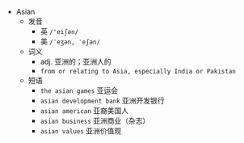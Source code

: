 - Asian
  - 发音
    - 英 `/'eiʃən/`
    - 美 `/ˈeʒən, ˈeʃən/`
  - 词义
    - adj. 亚洲的；亚洲人的
    - `from or relating to Asia, especially India or Pakistan`
  - 短语
    - `the asian games` 亚运会 
    - `asian development bank` 亚洲开发银行 
    - `asian american` 亚裔美国人 
    - `asian business` 亚洲商业（杂志） 
    - `asian values` 亚洲价值观 
